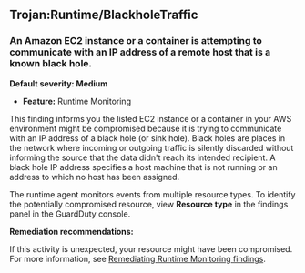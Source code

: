 Trojan:Runtime/BlackholeTraffic
-------------------------------


### An Amazon EC2 instance or a container is attempting to communicate with an IP address of a remote host that is a known black hole.


**Default severity: Medium**


 * **Feature:** Runtime Monitoring

This finding informs you the listed EC2 instance or a container in your AWS environment might be compromised because it is trying to communicate with an IP address of a black hole (or sink hole). Black holes are places in the network where incoming or outgoing traffic is silently discarded without informing the source that the data didn't reach its intended recipient. A black hole IP address specifies a host machine that is not running or an address to which no host has been assigned.


The runtime agent monitors events from multiple resource types. To identify the potentially compromised resource, view **Resource type** in the findings panel in the GuardDuty console.


**Remediation recommendations:**


If this activity is unexpected, your resource might have been compromised. For more information, see [Remediating Runtime Monitoring findings](https://docs.aws.amazon.com/guardduty/latest/ug/guardduty-remediate-runtime-monitoring.html).

